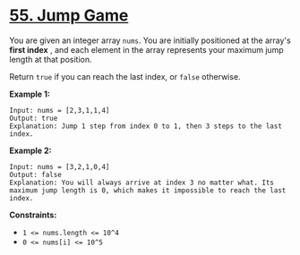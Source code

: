 # [55. Jump Game](https://leetcode.com/problems/jump-game/)

You are given an integer array `nums`. You are initially positioned at the array's **first index** , and each element in the array represents your maximum jump length at that position.

Return `true` if you can reach the last index, or `false` otherwise.

**Example 1:** 

```
Input: nums = [2,3,1,1,4]
Output: true
Explanation: Jump 1 step from index 0 to 1, then 3 steps to the last index.
```

**Example 2:** 

```
Input: nums = [3,2,1,0,4]
Output: false
Explanation: You will always arrive at index 3 no matter what. Its maximum jump length is 0, which makes it impossible to reach the last index.
```

**Constraints:** 

- `1 <= nums.length <= 10^4`
- `0 <= nums[i] <= 10^5`
